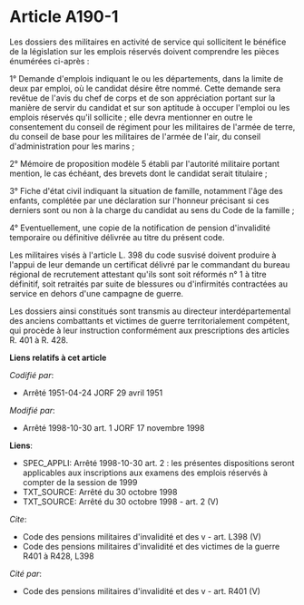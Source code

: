 # Article A190-1

Les dossiers des militaires en activité de service qui sollicitent le bénéfice de la législation sur les emplois réservés
doivent comprendre les pièces énumérées ci-après :

1° Demande d'emplois indiquant le ou les départements, dans la limite de deux par emploi, où le candidat désire être nommé.
Cette demande sera revêtue de l'avis du chef de corps et de son appréciation portant sur la manière de servir du candidat et
sur son aptitude à occuper l'emploi ou les emplois réservés qu'il sollicite ; elle devra mentionner en outre le consentement
du conseil de régiment pour les militaires de l'armée de terre, du conseil de base pour les militaires de l'armée de l'air,
du conseil d'administration pour les marins ;

2° Mémoire de proposition modèle 5 établi par l'autorité militaire portant mention, le cas échéant, des brevets dont le
candidat serait titulaire ;

3° Fiche d'état civil indiquant la situation de famille, notamment l'âge des enfants, complétée par une déclaration sur
l'honneur précisant si ces derniers sont ou non à la charge du candidat au sens du Code de la famille ;

4° Eventuellement, une copie de la notification de pension d'invalidité temporaire ou définitive délivrée au titre du présent
code.

Les militaires visés à l'article L. 398 du code susvisé doivent produire à l'appui de leur demande un certificat délivré par
le commandant du bureau régional de recrutement attestant qu'ils sont soit réformés n° 1 à titre définitif, soit retraités
par suite de blessures ou d'infirmités contractées au service en dehors d'une campagne de guerre.

Les dossiers ainsi constitués sont transmis au directeur interdépartemental des anciens combattants et victimes de guerre
territorialement compétent, qui procède à leur instruction conformément aux prescriptions des articles R. 401 à R. 428.

**Liens relatifs à cet article**

_Codifié par_:

  - Arrêté 1951-04-24 JORF 29 avril 1951

_Modifié par_:

  - Arrêté 1998-10-30 art. 1 JORF 17 novembre 1998

**Liens**:

  - SPEC_APPLI: Arrêté 1998-10-30 art. 2 : les présentes dispositions seront applicables aux inscriptions aux examens des emplois réservés à compter de la session de 1999
  - TXT_SOURCE: Arrêté du 30 octobre 1998
  - TXT_SOURCE: Arrêté du 30 octobre 1998 - art. 2 (V)

_Cite_:

  - Code des pensions militaires d'invalidité et des v - art. L398 (V)
  - Code des pensions militaires d'invalidité et des victimes de la guerre R401 à R428, L398

_Cité par_:

  - Code des pensions militaires d'invalidité et des v - art. R401 (V)
